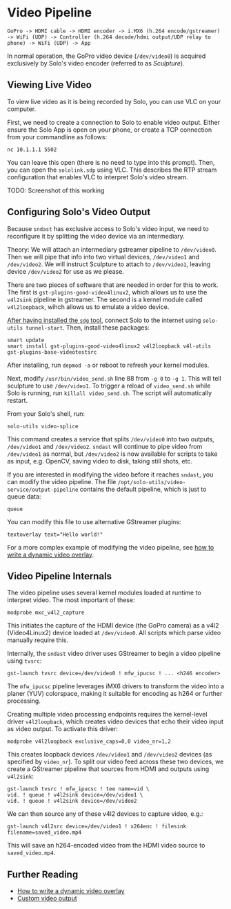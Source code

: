 # Video Pipeline

```
GoPro -> HDMI cable -> HDMI encoder -> i.MX6 (h.264 encode/gstreamer) -> WiFi (UDP) -> Controller (h.264 decode/hdmi output/UDP relay to phone) -> WiFi (UDP) -> App
```

In normal operation, the GoPro video device (`/dev/video0`) is acquired exclusively by Solo's video encoder (referred to as _Sculpture_). 

## Viewing Live Video

To view live video as it is being recorded by Solo, you can use VLC on your computer.

First, we need to create a connection to Solo to enable video output. Either ensure the Solo App is open on your phone, or create a TCP connection from your commandline as follows:

```
nc 10.1.1.1 5502
```

You can leave this open (there is no need to type into this prompt). Then, you can open the `sololink.sdp` using VLC. This describes the RTP stream configuration that enables VLC to interpret Solo's video stream.

TODO: Screenshot of this working

## Configuring Solo's Video Output

Because `sndast` has exclusive access to Solo's video input, we need to reconfigure it by splitting the video device via an intermediary.

Theory: We will attach an intermediary gstreamer pipeline to `/dev/video0`.  Then we will pipe that info into two virtual devices, `/dev/video1` and `/dev/video2`.  We will instruct Sculpture to attach to `/dev/video1`, leaving device `/dev/video2` for use as we please.

There are two pieces of software that are needed in order for this to work.  The first is `gst-plugins-good-video4linux2`, which allows us to use the `v4l2sink` pipeline in gstreamer.  The second is a kernel module called `v4l2loopback`, wihch allows us to emulate a video device. 

[After having installed the `sdg` tool](utils.html), connect Solo to the internet using `solo-utils tunnel-start`. Then, install these packages:

```
smart update
smart install gst-plugins-good-video4linux2 v4l2loopback v4l-utils gst-plugins-base-videotestsrc
```

After installing, run `depmod -a` or reboot to refresh your kernel modules.

Next, modify `/usr/bin/video_send.sh` line 88 from `-g 0` to `-g 1`.  This will tell sculpture to use `/dev/video1`. To trigger a reload of `video_send.sh` while Solo is running, run `killall video_send.sh`. The script will automatically restart.

From your Solo's shell, run:

```
solo-utils video-splice
```

This command creates a service that splits `/dev/video0` into two outputs, `/dev/video1` and `/dev/video2`. `sndast` will continue to pipe video from `/dev/video1` as normal, but `/dev/video2` is now available for scripts to take as input, e.g. OpenCV, saving video to disk, taking still shots, etc.

If you are interested in modifying the video before it reaches `sndast`, you can modify the video pipeline. The file `/opt/solo-utils/video-service/output-pipeline` contains the default pipeline, which is just to queue data:

```
queue
```

You can modify this file to use alternative GStreamer plugins:

```
textoverlay text="Hello world!"
```

For a more complex example of modifying the video pipeline, see [how to write a dynamic video overlay](video-overlay.html).

## Video Pipeline Internals

The video pipeline uses several kernel modules loaded at runtime to interpret video. The most important of these:

```
modprobe mxc_v4l2_capture
```

This initiates the capture of the HDMI device (the GoPro camera) as a v4l2 (Video4Linux2) device loaded at `/dev/video0`. All scripts which parse video manually require this.

Internally, the `sndast` video driver uses GStreamer to begin a video pipeline using `tvsrc`:

```
gst-launch tvsrc device=/dev/video0 ! mfw_ipucsc ! ... <h246 encoder>
```

The `mfw_ipucsc` pipeline leverages iMX6 drivers to transform the video into a planer (YUV) colorspace, making it suitable for encoding as h264 or further processing.

Creating multiple video processing endpoints requires the kernel-level driver `v4l2loopback`, which creates video devices that echo their video input as video output. To activate this driver:

```
modprobe v4l2loopback exclusive_caps=0,0 video_nr=1,2
```

This creates loopback devices `/dev/video1` and `/dev/video2` devices (as specified by `video_nr`). To split our video feed across these two devices, we create a GStreamer pipeline that sources from HDMI and outputs using `v4l2sink`:

```
gst-launch tvsrc ! mfw_ipucsc ! tee name=vid \
vid. ! queue ! v4l2sink device=/dev/video1 \
vid. ! queue ! v4l2sink device=/dev/video2
```

We can then source any of these v4l2 devices to capture video, e.g.:

```
gst-launch v4l2src device=/dev/video1 ! x264enc ! filesink filename=saved_video.mp4
```

This will save an h264-encoded video from the HDMI video source to `saved_video.mp4`.

## Further Reading

* [How to write a dynamic video overlay](video-overlay.html)
* [Custom video output](video-out.html)
